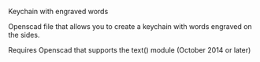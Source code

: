 Keychain with engraved words

Openscad file that allows you to create a keychain with words engraved on the sides.

Requires Openscad that supports the text() module (October 2014 or later)

